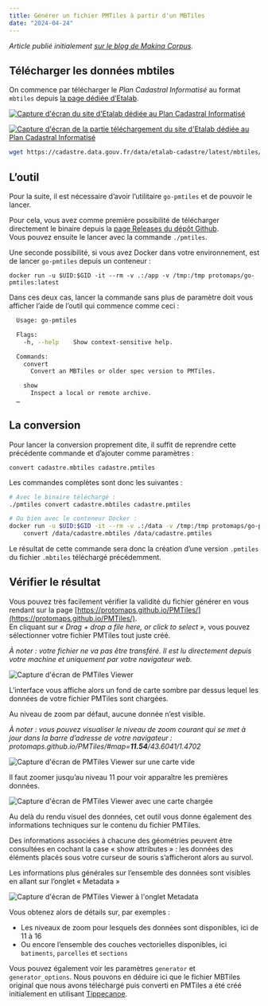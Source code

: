 ```yaml
---
title: Générer un fichier PMTiles à partir d'un MBTiles
date: "2024-04-24"
---
```


*Article publié initialement [sur le blog de Makina
Corpus](https://makina-corpus.com/sig-cartographie/generer-fichier-pmtiles-partir-mbtiles).*

## Télécharger les données mbtiles

On commence par télécharger le _Plan Cadastral Informatisé_ au format `mbtiles` depuis [la page dédiée d’Etalab](https://cadastre.data.gouv.fr/datasets/cadastre-etalab "la page dédiée d'Etalab").

[![Capture d'écran du site d'Etalab dédiée au Plan Cadastral Informatisé](https://makina-corpus.com/sites/default/files/styles/to_webp/public/2024-02/Capture%20d%E2%80%99%C3%A9cran%20du%202024-02-14%2013-30-45.png.webp?itok=rJkzv-qy)](https://cadastre.data.gouv.fr/datasets/cadastre-etalab)

[![Capture d'écran de la partie téléchargement du site d'Etalab dédiée au Plan Cadastral Informatisé](https://makina-corpus.com/sites/default/files/styles/to_webp/public/2024-02/Capture%20d%E2%80%99%C3%A9cran%20du%202024-02-14%2013-33-02.png.webp?itok=TcNgnFDM)](https://cadastre.data.gouv.fr/datasets/cadastre-etalab)

```bash
wget https://cadastre.data.gouv.fr/data/etalab-cadastre/latest/mbtiles/france/cadastre.mbtiles
```

## L’outil

Pour la suite, il est nécessaire d’avoir l’utilitaire `go-pmtiles` et de pouvoir
le lancer.

Pour cela, vous avez comme première possibilité de télécharger directement le
binaire depuis la [page Releases du dépôt
Github](https://github.com/protomaps/go-pmtiles/releases).  
Vous pouvez ensuite le lancer avec la commande `./pmtiles`.

Une seconde possibilité, si vous avez Docker dans votre environnement, est de
lancer `go-pmtiles` depuis un conteneur :  

```shell
docker run -u $UID:$GID -it --rm -v .:/app -v /tmp:/tmp protomaps/go-pmtiles:latest
```

Dans ces deux cas, lancer la commande sans plus de paramètre doit vous afficher
l’aide de l’outil qui commence comme ceci :

```bash
  Usage: go-pmtiles

  Flags:
    -h, --help    Show context-sensitive help.

  Commands:
    convert
      Convert an MBTiles or older spec version to PMTiles.

    show
      Inspect a local or remote archive.
  …
```

## La conversion

Pour lancer la conversion proprement dite, il suffit de reprendre cette
précédente commande et d’ajouter comme paramètres :  
```
convert cadastre.mbtiles cadastre.pmtiles
```

Les commandes complètes sont donc les suivantes :

```bash
# Avec le binaire téléchargé :
./pmtiles convert cadastre.mbtiles cadastre.pmtiles

# Ou bien avec le conteneur Docker :
docker run -u $UID:$GID -it --rm -v .:/data -v /tmp:/tmp protomaps/go-pmtiles:latest \
    convert /data/cadastre.mbtiles /data/cadastre.pmtiles
```

Le résultat de cette commande sera donc la création d’une version `.pmtiles` du
fichier `.mbtiles` téléchargé précédemment.

## Vérifier le résultat

Vous pouvez très facilement vérifier la validité du fichier générer en vous
rendant sur la page
[https://protomaps.github.io/PMTiles/](https://protomaps.github.io/PMTiles/).  
En cliquant sur *« Drag + drop a file here, or click to select »,* vous pouvez
sélectionner votre fichier PMTiles tout juste créé.

*À noter : votre fichier ne va pas être transféré. Il est lu directement depuis
votre machine et uniquement par votre navigateur web.*

![Capture d'écran de PMTiles Viewer](https://makina-corpus.com/sites/default/files/styles/to_webp/public/2024-02/Capture%20d%E2%80%99%C3%A9cran%202024-02-14%20%C3%A0%2016.53.23.png.webp?itok=rBlg-R-q)

L’interface vous affiche alors un fond de carte sombre par dessus lequel les
données de votre fichier PMTiles sont chargées.

Au niveau de zoom par défaut, aucune donnée n’est visible.

*À noter : vous pouvez visualiser le niveau de zoom courant qui se met à jour
dans la barre d’adresse de votre navigateur :  
protomaps.github.io/PMTiles/#map=<b>11.54</b>/43.6041/1.4702*

![Capture d'écran de PMTiles Viewer sur une carte vide](https://makina-corpus.com/sites/default/files/styles/to_webp/public/2024-02/Capture%20d%E2%80%99%C3%A9cran%202024-02-14%20%C3%A0%2016.54.42.png.webp?itok=TmOwORmw)

Il faut zoomer jusqu’au niveau 11 pour voir apparaître les premières données.

![Capture d'écran de PMTiles Viewer avec une carte chargée](https://makina-corpus.com/sites/default/files/styles/to_webp/public/2024-02/Capture%20d%E2%80%99%C3%A9cran%202024-02-14%20%C3%A0%2016.58.52.png.webp?itok=u6KaVDTn)

Au delà du rendu visuel des données, cet outil vous donne également des
informations techniques sur le contenu du fichier PMTiles.

Des informations associées à chacune des géométries peuvent être consultées en
cochant la case « show attributes » : les données des éléments placés sous votre
curseur de souris s’afficheront alors au survol.

Les informations plus générales sur l’ensemble des données sont visibles en
allant sur l’onglet « Metadata »

![Capture d'écran de PMTiles Viewer à l'onglet Metadata](https://makina-corpus.com/sites/default/files/styles/to_webp/public/2024-02/Capture%20d%E2%80%99%C3%A9cran%202024-02-14%20%C3%A0%2017.02.48.png.webp?itok=WdyKtXOj)

Vous obtenez alors de détails sur, par exemples :

- Les niveaux de zoom pour lesquels des données sont disponibles, ici de 11 à 16
- Ou encore l’ensemble des couches vectorielles disponibles, ici `batiments`,
  `parcelles` et `sections`

Vous pouvez également voir les paramètres `generator` et `generator_options`.
Nous pouvons en déduire ici que le fichier MBTiles original que nous avons
téléchargé puis converti en PMTiles a été créé initialement en utilisant
[Tippecanoe](https://github.com/mapbox/tippecanoe).
